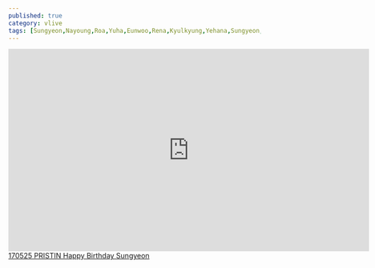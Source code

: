 ```yaml
---
published: true
category: vlive
tags: [Sungyeon,Nayoung,Roa,Yuha,Eunwoo,Rena,Kyulkyung,Yehana,Sungyeon,Xiyeon,Kyla]
---
```

<iframe src="http://www.vlive.tv/embed/31259" frameborder="no" scrolling="no" marginwidth="0" marginheight="0" WIDTH="720" HEIGHT="405" allowfullscreen></iframe><br /><a href="" target="_blank">170525 PRISTIN Happy Birthday Sungyeon</a>